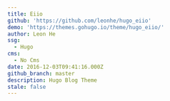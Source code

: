 ```yaml
---
title: Eiio
github: 'https://github.com/leonhe/hugo_eiio'
demo: 'https://themes.gohugo.io/theme/hugo_eiio/'
author: Leon He
ssg:
  - Hugo
cms:
  - No Cms
date: 2016-12-03T09:41:16.000Z
github_branch: master
description: Hugo Blog Theme
stale: false
---
```

